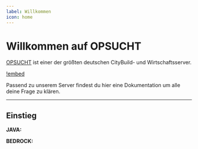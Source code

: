 ```yaml
---
label: Willkommen
icon: home
---
```

# Willkommen auf OPSUCHT

[OPSUCHT](https://opsucht.net/) ist einer der größten deutschen CityBuild- und Wirtschaftsserver. 

[!embed](https://www.youtube.com/embed/h-tlt6z7Tjc)

Passend zu unserem Server findest du hier eine Dokumentation um alle deine Frage zu klären.

---

## Einstieg

**JAVA:**

**BEDROCK:**
